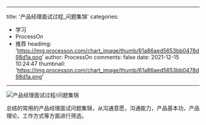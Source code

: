 
---
title: '产品经理面试过程_问题集锦'
categories: 
 - 学习
 - ProcessOn
 - 推荐
headimg: 'https://img.processon.com/chart_image/thumb/61a86aed5653bb0478d98d1a.png'
author: ProcessOn
comments: false
date: 2021-12-15 10:24:47
thumbnail: 'https://img.processon.com/chart_image/thumb/61a86aed5653bb0478d98d1a.png'
---

<div>   
<img class="thumb" alt="产品经理面试过程/问题集锦" src="https://img.processon.com/chart_image/thumb/61a86aed5653bb0478d98d1a.png" referrerpolicy="no-referrer">
<p>总结的常用的产品经理面试问题集锦，从沟通意愿，沟通能力，产品基本功，产品理论，工作方式等方面进行筛选。</p>  
</div>
            